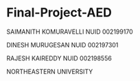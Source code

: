 # Final-Project-AED

SAIMANITH KOMURAVELLI   NUID 002199170

DINESH MURUGESAN  NUID 002197301

RAJESH KAIREDDY NUID 002198556

NORTHEASTERN UNIVERSITY